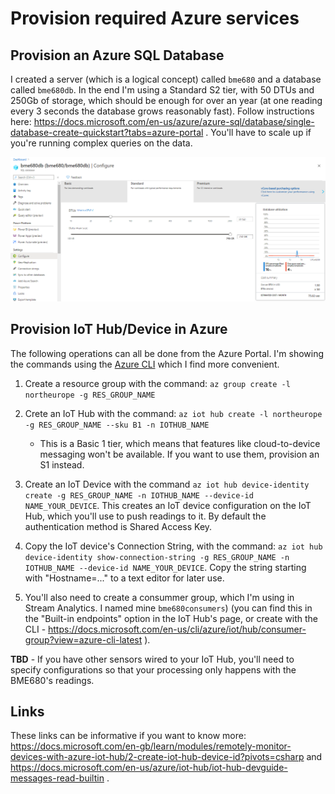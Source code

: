 # Provision required Azure services

## Provision an Azure SQL Database

I created a server (which is a logical concept) called `bme680` and a database called `bme680db`. In the end I'm using a Standard S2 tier, with 50 DTUs and 250Gb of storage, which should be enough for over an year (at one reading every 3 seconds the database grows reasonably fast). Follow instructions here: https://docs.microsoft.com/en-us/azure/azure-sql/database/single-database-create-quickstart?tabs=azure-portal . You'll have to scale up if you're running complex queries on the data.

![](azure-sql-database.png)

## Provision IoT Hub/Device in Azure

The following operations can all be done from the Azure Portal. I'm showing the commands using the [Azure CLI](https://docs.microsoft.com/en-us/cli/azure/?view=azure-cli-latest) which I find more convenient.

1. Create a resource group with the command: `az group create -l northeurope -g RES_GROUP_NAME`
2. Crete an IoT Hub with the command: `az iot hub create -l northeurope -g RES_GROUP_NAME --sku B1 -n IOTHUB_NAME`

    - This is a Basic 1 tier, which means that features like cloud-to-device messaging won't be available. If you want to use them, provision an S1 instead.

3. Create an IoT Device with the command `az iot hub device-identity create -g RES_GROUP_NAME -n IOTHUB_NAME --device-id NAME_YOUR_DEVICE`. This creates an IoT device configuration on the IoT Hub, which you'll use to push readings to it. By default the authentication method is Shared Access Key.

4. Copy the IoT device's Connection String, with the command: `az iot hub device-identity show-connection-string -g RES_GROUP_NAME -n IOTHUB_NAME --device-id NAME_YOUR_DEVICE`. Copy the string starting with "Hostname=..." to a text editor for later use.

5. You'll also need to create a consummer group, which I'm using in Stream Analytics. I named mine `bme680consumers`) (you can find this in the "Built-in endpoints" option in the IoT Hub's page, or create with the CLI - https://docs.microsoft.com/en-us/cli/azure/iot/hub/consumer-group?view=azure-cli-latest ).


**TBD** - If you have other sensors wired to your IoT Hub, you'll need to specify configurations so that your processing only happens with the BME680's readings.

## Links

These links can be informative if you want to know more: https://docs.microsoft.com/en-gb/learn/modules/remotely-monitor-devices-with-azure-iot-hub/2-create-iot-hub-device-id?pivots=csharp and https://docs.microsoft.com/en-us/azure/iot-hub/iot-hub-devguide-messages-read-builtin .
